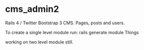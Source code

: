 cms_admin2
==========

Rails 4 / Twitter Bootstrap 3 CMS. Pages, posts and users. 


To create a single level module run: rails generate module Things

working on two level module still.
